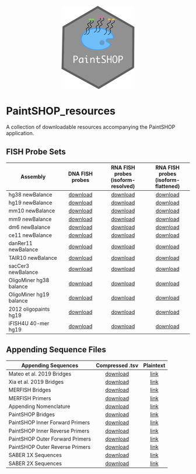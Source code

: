 <div align="center">
    <a href="#readme"><img src="PaintSHOP-logo.png" width="200"></a>
</div>

# PaintSHOP_resources

A collection of downloadable resources accompanying the PaintSHOP application.

## FISH Probe Sets

<div align="center">
    <table>
        <thead>
            <tr>
                <th align="center">Assembly</th>
                <th align="center">DNA FISH probes</th>
                <th align="center">RNA FISH probes<br>(isoform-resolved)</th>
                <th align="center">RNA FISH probes<br>(isoform-flattened)</th>
            </tr>
        </thead>
        <tbody>
            <tr>
                <td align="left">hg38 newBalance</td>
                <td align="center"><a href="https://paintshop-bucket.s3.amazonaws.com/v1.1/resources/all/hg38_all_newBalance.zip">download</a></td>
                <td align="center"><a href="https://paintshop-bucket.s3.amazonaws.com/v1.1/resources/refseq/hg38_refseq_newBalance.zip">download</a></td>
                <td align="center"><a href="https://paintshop-bucket.s3.amazonaws.com/v1.1/resources/iso/hg38_iso_newBalance.zip">download</a></td>
            </tr>
            <tr>
                <td align="left">hg19 newBalance</td>
                <td align="center"><a href="https://paintshop-bucket.s3.amazonaws.com/v1.1/resources/all/hg19_all_newBalance.zip">download</a></td>
                <td align="center"><a href="https://paintshop-bucket.s3.amazonaws.com/v1.1/resources/refseq/hg19_refseq_newBalance.zip">download</a></td>
                <td align="center"><a href="https://paintshop-bucket.s3.amazonaws.com/v1.1/resources/iso/hg19_iso_newBalance.zip">download</a></td>
            </tr>
            <tr>
                <td align="left">mm10 newBalance</td>
                <td align="center"><a href="https://paintshop-bucket.s3.amazonaws.com/v1.1/resources/all/mm10_all_newBalance.zip">download</a></td>
                <td align="center"><a href="https://paintshop-bucket.s3.amazonaws.com/v1.1/resources/refseq/mm10_refseq_newBalance.zip">download</a></td>
                <td align="center"><a href="https://paintshop-bucket.s3.amazonaws.com/v1.1/resources/iso/mm10_iso_newBalance.zip">download</a></td>
            </tr>
            <tr>
                <td align="left">mm9 newBalance</td>
                <td align="center"><a href="https://paintshop-bucket.s3.amazonaws.com/v1.1/resources/all/mm9_all_newBalance.zip">download</a></td>
                <td align="center"><a href="https://paintshop-bucket.s3.amazonaws.com/v1.1/resources/refseq/mm9_refseq_newBalance.zip">download</a></td>
                <td align="center"><a href="https://paintshop-bucket.s3.amazonaws.com/v1.1/resources/iso/mm9_iso_newBalance.zip">download</a></td>
            </tr>
            <tr>
                <td align="left">dm6 newBalance</td>
                <td align="center"><a href="https://paintshop-bucket.s3.amazonaws.com/v1.1/resources/all/dm6_all_newBalance.zip">download</a></td>
                <td align="center"><a href="https://paintshop-bucket.s3.amazonaws.com/v1.1/resources/refseq/dm6_refseq_newBalance.zip">download</a></td>
                <td align="center"><a href="https://paintshop-bucket.s3.amazonaws.com/v1.1/resources/iso/dm6_iso_newBalance.zip">download</a></td>
            </tr>
            <tr>
                <td align="left">ce11 newBalance</td>
                <td align="center"><a href="https://paintshop-bucket.s3.amazonaws.com/v1.1/resources/all/ce11_all_newBalance.zip">download</a></td>
                <td align="center"><a href="https://paintshop-bucket.s3.amazonaws.com/v1.1/resources/refseq/ce11_refseq_newBalance.zip">download</a></td>
                <td align="center"><a href="https://paintshop-bucket.s3.amazonaws.com/v1.1/resources/iso/ce11_iso_newBalance.zip">download</a></td>
            </tr>
            <tr>
                <td align="left">danRer11 newBalance</td>
                <td align="center"><a href="https://paintshop-bucket.s3.amazonaws.com/v1.1/resources/all/danRer11_all_newBalance.zip">download</a></td>
                <td align="center"><a href="https://paintshop-bucket.s3.amazonaws.com/v1.1/resources/refseq/danRer11_refseq_newBalance.zip">download</a></td>
                <td align="center"><a href="https://paintshop-bucket.s3.amazonaws.com/v1.1/resources/iso/danRer11_iso_newBalance.zip">download</a></td>
            </tr>
            <tr>
                <td align="left">TAIR10 newBalance</td>
                <td align="center"><a href="https://paintshop-bucket.s3.amazonaws.com/v1.1/resources/all/TAIR10_all_newBalance.zip">download</a></td>
                <td align="center"><a href="https://paintshop-bucket.s3.amazonaws.com/v1.1/resources/refseq/TAIR10_refseq_newBalance.zip">download</a></td>
                <td align="center"><a href="https://paintshop-bucket.s3.amazonaws.com/v1.1/resources/iso/TAIR10_iso_newBalance.zip">download</a></td>
            </tr>
            <tr>
                <td align="left">sacCer3 newBalance</td>
                <td align="center"><a href="https://paintshop-bucket.s3.amazonaws.com/v1.1/resources/all/sacCer3_all_newBalance.zip">download</a></td>
                <td align="center"><a href="https://paintshop-bucket.s3.amazonaws.com/v1.1/resources/refseq/sacCer3_refseq_newBalance.zip">download</a></td>
                <td align="center"><a href="https://paintshop-bucket.s3.amazonaws.com/v1.1/resources/iso/sacCer3_iso_newBalance.zip">download</a></td>
            </tr>
            <tr>
                <td align="left">OligoMiner hg38 balance</td>
                <td align="center"><a href="https://paintshop-bucket.s3.amazonaws.com/v1.1/resources/all/hg38b_all_newBalance.zip">download</a></td>
                <td align="center"><a href="https://paintshop-bucket.s3.amazonaws.com/v1.1/resources/refseq/hg38b_refseq_newBalance.zip">download</a></td>
                <td align="center"><a href="https://paintshop-bucket.s3.amazonaws.com/v1.1/resources/iso/hg38b_iso_newBalance.zip">download</a></td>
            </tr>
            <tr>
                <td align="left">OligoMiner hg19 balance</td>
                <td align="center"><a href="https://paintshop-bucket.s3.amazonaws.com/v1.1/resources/all/hg19b_all_newBalance.zip">download</a></td>
                <td align="center"><a href="https://paintshop-bucket.s3.amazonaws.com/v1.1/resources/refseq/hg19b_refseq_newBalance.zip">download</a></td>
                <td align="center"><a href="https://paintshop-bucket.s3.amazonaws.com/v1.1/resources/iso/hg19b_iso_newBalance.zip">download</a></td>
            </tr>
            <tr>
                <td align="left">2012 oligopaints hg19</td>
                <td align="center"><a href="https://paintshop-bucket.s3.amazonaws.com/v1.1/resources/all/hg19_2012_all_newBalance.zip">download</a></td>
                <td align="center"><a href="https://paintshop-bucket.s3.amazonaws.com/v1.1/resources/refseq/hg19_2012_refseq_newBalance.zip">download</a></td>
                <td align="center"><a href="https://paintshop-bucket.s3.amazonaws.com/v1.1/resources/iso/hg19_2012_iso_newBalance.zip">download</a></td>
            </tr>
            <tr>
                <td align="left">iFISH4U 40-mer hg19</td>
                <td align="center"><a href="https://paintshop-bucket.s3.amazonaws.com/v1.1/resources/all/iFISH4U_all_newBalance.zip">download</a></td>
                <td align="center"><a href="https://paintshop-bucket.s3.amazonaws.com/v1.1/resources/refseq/iFISH4U_refseq_newBalance.zip">download</a></td>
                <td align="center"><a href="https://paintshop-bucket.s3.amazonaws.com/v1.1/resources/iso/iFISH4U_iso_newBalance.zip">download</a></td>
            </tr>
        </tbody>
    </table>
</div>

## Appending Sequence Files

<div align="center">
    <table>
        <thead>
            <tr>
                <th align="center">Appending Sequences</th>
                <th align="center">Compressed .tsv</th>
                <th align="center">Plaintext</th>
            </tr>
        </thead>
        <tbody>
            <tr>
                <td align="left">Mateo et al. 2019 Bridges</td>
                <td align="center"><a href="https://paintshop-bucket.s3.amazonaws.com/v1.1/resources/appending/Mateo2019_bridges.zip">download</a></td>
                <td align="center"><a href="https://paintshop-bucket.s3.amazonaws.com/v1.1/resources/appending_plaintext/Mateo2019_bridges.txt">link</a></td>
            </tr>
            <tr>
                <td align="left">Xia et al. 2019 Bridges</td>
                <td align="center"><a href="https://paintshop-bucket.s3.amazonaws.com/v1.1/resources/appending/Xia2019_bridges.zip">download</a></td>
                <td align="center"><a href="https://paintshop-bucket.s3.amazonaws.com/v1.1/resources/appending_plaintext/Xia2019_bridges.txt">link</a></td>
            </tr>
            <tr>
                <td align="left">MERFISH Bridges</td>
                <td align="center"><a href="https://paintshop-bucket.s3.amazonaws.com/v1.1/resources/appending/merfish_bridges.zip">download</a></td>
                <td align="center"><a href="https://paintshop-bucket.s3.amazonaws.com/v1.1/resources/appending_plaintext/merfish_bridges.txt">link</a></td>
            </tr>
            <tr>
                <td align="left">MERFISH Primers</td>
                <td align="center"><a href="https://paintshop-bucket.s3.amazonaws.com/v1.1/resources/appending/merfish_primers.zip">download</a></td>
                <td align="center"><a href="https://paintshop-bucket.s3.amazonaws.com/v1.1/resources/appending_plaintext/merfish_primers.txt">link</a></td>
            </tr>
            <tr>
                <td align="left">Appending Nomenclature</td>
                <td align="center"><a href="https://paintshop-bucket.s3.amazonaws.com/v1.1/resources/appending/nomenclature.zip">download</a></td>
                <td align="center"><a href="https://paintshop-bucket.s3.amazonaws.com/v1.1/resources/appending_plaintext/nomenclature.txt">link</a></td>
            </tr>
            <tr>
                <td align="left">PaintSHOP Bridges</td>
                <td align="center"><a href="https://paintshop-bucket.s3.amazonaws.com/v1.1/resources/appending/ps_bridges.zip">download</a></td>
                <td align="center"><a href="https://paintshop-bucket.s3.amazonaws.com/v1.1/resources/appending_plaintext/ps_bridges.txt">link</a></td>
            </tr>
            <tr>
                <td align="left">PaintSHOP Inner Forward Primers</td>
                <td align="center"><a href="https://paintshop-bucket.s3.amazonaws.com/v1.1/resources/appending/ps_if.zip">download</a></td>
                <td align="center"><a href="https://paintshop-bucket.s3.amazonaws.com/v1.1/resources/appending_plaintext/ps_if.txt">link</a></td>
            </tr>
            <tr>
                <td align="left">PaintSHOP Inner Reverse Primers</td>
                <td align="center"><a href="https://paintshop-bucket.s3.amazonaws.com/v1.1/resources/appending/ps_ir.zip">download</a></td>
                <td align="center"><a href="https://paintshop-bucket.s3.amazonaws.com/v1.1/resources/appending_plaintext/ps_ir.txt">link</a></td>
            </tr>
            <tr>
                <td align="left">PaintSHOP Outer Forward Primers</td>
                <td align="center"><a href="https://paintshop-bucket.s3.amazonaws.com/v1.1/resources/appending/ps_of.zip">download</a></td>
                <td align="center"><a href="https://paintshop-bucket.s3.amazonaws.com/v1.1/resources/appending_plaintext/ps_of.txt">link</a></td>
            </tr>
            <tr>
                <td align="left">PaintSHOP Outer Reverse Primers</td>
                <td align="center"><a href="https://paintshop-bucket.s3.amazonaws.com/v1.1/resources/appending/ps_or.zip">download</a></td>
                <td align="center"><a href="https://paintshop-bucket.s3.amazonaws.com/v1.1/resources/appending_plaintext/ps_or.txt">link</a></td>
            </tr>
            <tr>
                <td align="left">SABER 1X Sequences</td>
                <td align="center"><a href="https://paintshop-bucket.s3.amazonaws.com/v1.1/resources/appending/saber_1x.zip">download</a></td>
                <td align="center"><a href="https://paintshop-bucket.s3.amazonaws.com/v1.1/resources/appending_plaintext/saber_1x.txt">link</a></td>
            </tr>
            <tr>
                <td align="left">SABER 2X Sequences</td>
                <td align="center"><a href="https://paintshop-bucket.s3.amazonaws.com/v1.1/resources/appending/saber_2x.zip">download</a></td>
                <td align="center"><a href="https://paintshop-bucket.s3.amazonaws.com/v1.1/resources/appending_plaintext/saber_2x.txt">link</a></td>
            </tr>
        </tbody>
    </table>
</div>
